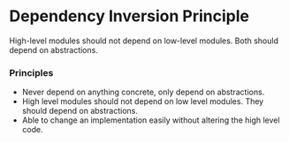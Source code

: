 Dependency Inversion Principle
==============================

High-level modules should not depend on low-level modules. Both should depend on abstractions.

### Principles
* Never depend on anything concrete, only depend on abstractions.
* High level modules should not depend on low level modules. They should depend on abstractions.
* Able to change an implementation easily without altering the high level code.
